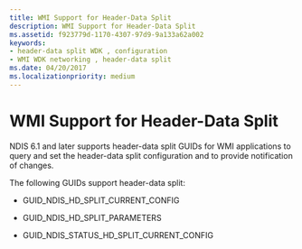 ```yaml
---
title: WMI Support for Header-Data Split
description: WMI Support for Header-Data Split
ms.assetid: f923779d-1170-4307-97d9-9a133a62a002
keywords:
- header-data split WDK , configuration
- WMI WDK networking , header-data split
ms.date: 04/20/2017
ms.localizationpriority: medium
---
```


# WMI Support for Header-Data Split





NDIS 6.1 and later supports header-data split GUIDs for WMI applications to query and set the header-data split configuration and to provide notification of changes.

The following GUIDs support header-data split:

-   GUID\_NDIS\_HD\_SPLIT\_CURRENT\_CONFIG

-   GUID\_NDIS\_HD\_SPLIT\_PARAMETERS

-   GUID\_NDIS\_STATUS\_HD\_SPLIT\_CURRENT\_CONFIG

 

 





